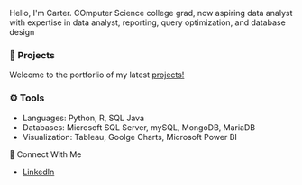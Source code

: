 Hello, I'm Carter. COmputer Science college grad, now aspiring data analyst with expertise in data analyst, reporting, query optimization, and database design

### 📘 Projects

Welcome to the portforlio of my latest [projects!](#portfolio)

### ⚙ Tools

- Languages: Python, R, SQL Java
- Databases: Microsoft SQL Server, mySQL, MongoDB, MariaDB
- Visualization: Tableau, Goolge Charts, Microsoft Power BI

👋 Connect With Me

- [LinkedIn](https://www.linkedin.com/in/carterretzlaff/)
